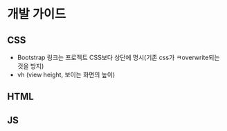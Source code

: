 # 개발 가이드

## CSS
- Bootstrap 링크는 프로젝트 CSS보다 상단에 명시(기존 css가 ㅋoverwrite되는 것을 방지)
- vh (view height, 보이는 화면의 높이)
## HTML

## JS
